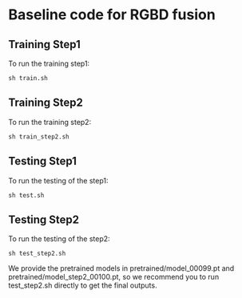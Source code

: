 # Baseline code for RGBD fusion

## Training Step1
To run the training step1:

```
sh train.sh 
```

## Training Step2
To run the training step2:

```
sh train_step2.sh 
```

## Testing Step1
To run the testing of the step1:

```
sh test.sh 
```

## Testing Step2
To run the testing of the step2:

```
sh test_step2.sh 
```
We provide the pretrained models in pretrained/model_00099.pt and pretrained/model_step2_00100.pt, so we recommend you to run test_step2.sh directly to get the final outputs.
